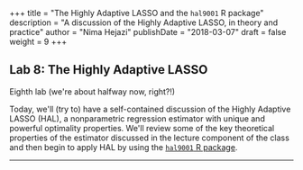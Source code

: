 +++
title = "The Highly Adaptive LASSO and the `hal9001` R package"
description = "A discussion of the Highly Adaptive LASSO, in theory and practice"
author = "Nima Hejazi"
publishDate = "2018-03-07"
draft = false
weight = 9
+++

## Lab 8: The Highly Adaptive LASSO

Eighth lab (we're about halfway now, right?!)

Today, we'll (try to) have a self-contained discussion of the Highly Adaptive
LASSO (HAL), a nonparametric regression estimator with unique and powerful
optimality properties. We'll review some of the key theoretical properties of
the estimator discussed in the lecture component of the class and then begin to
apply HAL by using the [`hal9001` R
package](https://github.com/jeremyrcoyle/hal9001).

---
